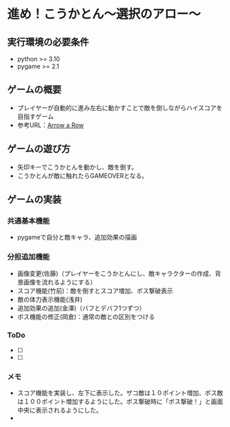 # 進め！こうかとん～選択のアロー～

## 実行環境の必要条件
* python >= 3.10
* pygame >= 2.1

## ゲームの概要
* プレイヤーが自動的に進み左右に動かすことで敵を倒しながらハイスコアを目指すゲーム
* 参考URL：[Arrow a Row](https://store.steampowered.com/app/2495980/_Arrow_a_Row/)

## ゲームの遊び方
* 矢印キーでこうかとんを動かし、敵を倒す。
* こうかとんが敵に触れたらGAMEOVERとなる。

## ゲームの実装
### 共通基本機能
* pygameで自分と敵キャラ、追加効果の描画

### 分担追加機能
* 画像変更(佐藤)（プレイヤーをこうかとんにし、敵キャラクターの作成、背景画像を流れるようにする）
* スコア機能(竹前)：敵を倒すとスコア増加、ボス撃破表示
* 敵の体力表示機能(浅井)
* 追加効果の追加(金澤)（バフとデバフ1つずつ）
* ボス機能の修正(岡倉)：通常の敵との区別をつける

### ToDo
- [ ] 
- [ ] 

### メモ
* スコア機能を実装し、左下に表示した。ザコ敵は１０ポイント増加、ボス敵は１００ポイント増加するようにした。ボス撃破時に「ボス撃破！」と画面中央に表示されるようにした。
* 
